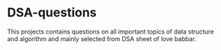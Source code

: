 # DSA-questions
This projects contains questions on all important topics of data structure and algorithm and mainly selected from DSA sheet of love babbar.
